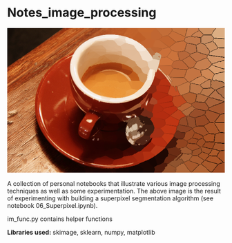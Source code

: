 # Notes_image_processing
![](./Data/coffee_segmented.png)

A collection of personal notebooks that illustrate various image processing techniques as well as some experimentation. The above image is the result of experimenting with building a superpixel segmentation algorithm (see notebook 06_Superpixel.ipynb).

im_func.py contains helper functions

**Libraries used:** skimage, sklearn, numpy, matplotlib